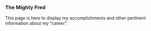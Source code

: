 ### The Mighty Fred

This page is here to display my accomplishments and other pertinent information about my "career".


